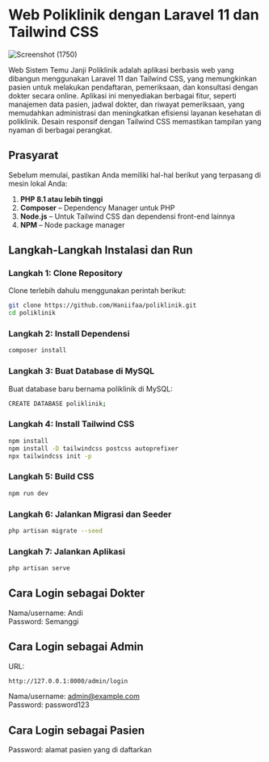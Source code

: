# Web Poliklinik dengan Laravel 11 dan Tailwind CSS
![Screenshot (1750)](https://github.com/user-attachments/assets/9b8e0586-2e8f-4646-b3ba-710e36aed633)  

Web Sistem Temu Janji Poliklinik adalah aplikasi berbasis web yang dibangun menggunakan Laravel 11 dan Tailwind CSS, yang memungkinkan pasien untuk melakukan pendaftaran, pemeriksaan, dan konsultasi dengan dokter secara online. Aplikasi ini menyediakan berbagai fitur, seperti manajemen data pasien, jadwal dokter, dan riwayat pemeriksaan, yang memudahkan administrasi dan meningkatkan efisiensi layanan kesehatan di poliklinik. Desain responsif dengan Tailwind CSS memastikan tampilan yang nyaman di berbagai perangkat.


## Prasyarat

Sebelum memulai, pastikan Anda memiliki hal-hal berikut yang terpasang di mesin lokal Anda:

1. **PHP 8.1 atau lebih tinggi**  
2. **Composer** – Dependency Manager untuk PHP  
3. **Node.js** – Untuk Tailwind CSS dan dependensi front-end lainnya  
4. **NPM** – Node package manager
   
## Langkah-Langkah Instalasi dan Run

### Langkah 1: Clone Repository

Clone terlebih dahulu menggunakan perintah berikut:

```bash
git clone https://github.com/Haniifaa/poliklinik.git
cd poliklinik
```

### Langkah 2: Install Dependensi
```bash
composer install
```

### Langkah 3: Buat Database di MySQL
Buat database baru bernama poliklinik di MySQL:
```bash
CREATE DATABASE poliklinik;
```

### Langkah 4: Install Tailwind CSS
```bash
npm install
npm install -D tailwindcss postcss autoprefixer
npx tailwindcss init -p
```

### Langkah 5: Build CSS
```bash
npm run dev
```

### Langkah 6: Jalankan Migrasi dan Seeder
```bash
php artisan migrate --seed
```

### Langkah 7: Jalankan Aplikasi
```bash
php artisan serve
```
## Cara Login sebagai Dokter
Nama/username: Andi  
Password: Semanggi

## Cara Login sebagai Admin
URL:  
```bash
http://127.0.0.1:8000/admin/login
```
Nama/username: admin@example.com  
Password: password123

## Cara Login sebagai Pasien
Password: alamat pasien yang di daftarkan

